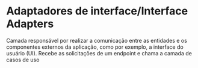 # Adaptadores de interface/Interface Adapters

Camada responsável por realizar a comunicação entre as entidades e os componentes externos da aplicação, como por exemplo, a interface do usuário (UI).
Recebe as solicitações de um endpoint e chama a camada de casos de uso
